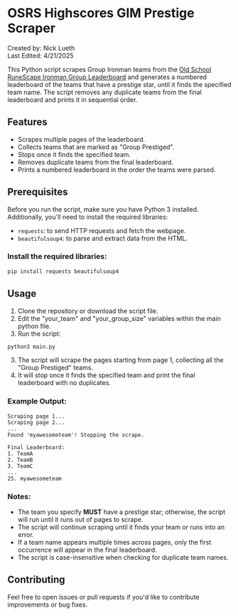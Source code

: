# OSRS Highscores GIM Prestige Scraper
Created by: Nick Lueth<br>
Last Edited: 4/21/2025

This Python script scrapes Group Ironman teams from the [Old School RuneScape Ironman Group Leaderboard](https://secure.runescape.com/m=hiscore_oldschool_ironman/group-ironman/) and generates a numbered leaderboard of the teams that have a prestige star, until it finds the specified team name. The script removes any duplicate teams from the final leaderboard and prints it in sequential order.

## Features
- Scrapes multiple pages of the leaderboard.
- Collects teams that are marked as "Group Prestiged".
- Stops once it finds the specified team.
- Removes duplicate teams from the final leaderboard.
- Prints a numbered leaderboard in the order the teams were parsed.

## Prerequisites

Before you run the script, make sure you have Python 3 installed. Additionally, you'll need to install the required libraries:

- `requests`: to send HTTP requests and fetch the webpage.
- `beautifulsoup4`: to parse and extract data from the HTML.

### Install the required libraries:

```bash
pip install requests beautifulsoup4
```

## Usage

1. Clone the repository or download the script file.
2. Edit the "your_team" and "your_group_size" variables within the main python file.
3. Run the script:

```bash
python3 main.py
```

3. The script will scrape the pages starting from page 1, collecting all the "Group Prestiged" teams.
4. It will stop once it finds the specified team and print the final leaderboard with no duplicates.

### Example Output:

```
Scraping page 1...
Scraping page 2...
...
Found 'myawesometeam'! Stopping the scrape.

Final Leaderboard:
1. TeamA
2. TeamB
3. TeamC
...
25. myawesometeam
```

### Notes:
- The team you specify **MUST** have a prestige star; otherwise, the script will run until it runs out of pages to scrape.
- The script will continue scraping until it finds your team or runs into an error.
- If a team name appears multiple times across pages, only the first occurrence will appear in the final leaderboard.
- The script is case-insensitive when checking for duplicate team names.

## Contributing

Feel free to open issues or pull requests if you'd like to contribute improvements or bug fixes.

